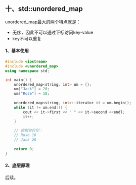 ## 十、std::unordered_map

unordered_map最大的两个特点就是：

* 无序，因此不可以通过下标访问key-value
* key不可以重复

#### 1、基本使用

```c++
#include <iostream>
#include <unordered_map>
using namespace std;

int main() {
    unordered_map<string, int> um = {};
    um["Jack"] = 20;
    um["Rose"] = 18;
    
    unordered_map<string, int>::iterator it = um.begin();
    while (it != um.end()) {
        cout << it->first << " " << it->second <<endl;
        it++;
    }
    
    // 控制台打印：
    // Rose 18
    // Jack 20
    
    return 0;
}
```

#### 2、底层原理

后续。

